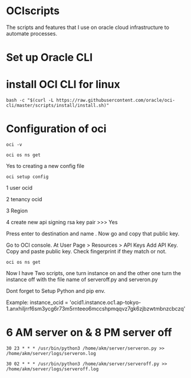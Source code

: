 # OCIscripts
The scripts and features that I use on oracle cloud infrastructure to automate processes.

# Set up Oracle CLI

# install OCI CLI for linux

<!-- log into linux terminal -->

```bash -c "$(curl -L https://raw.githubusercontent.com/oracle/oci-cli/master/scripts/install/install.sh)"```

<!-- press enter to set everything default -->

# Configuration of oci

```oci -v```

```oci os ns get ```

Yes to creating a new config file

```oci setup config```

1   user ocid

2   tenancy ocid

3   Region 

4   create new api signing rsa key pair >>> Yes

Press enter to destination and name .
Now go and copy that public key. 

Go to OCI console.
At User Page > Resources > API Keys
Add API Key.
Copy and paste public key.
Check fingerprint if they match or not.


```oci os ns get```


<!-- You shoud get an data output -->

Now I have Two scripts, one turn instance on and the other one turn the instance off with the file name of serveroff.py and serveron.py

Dont forget to Setup Python and pip env.

<!-- Please change the instance_ocid according to your need. -->
Example:     instance_ocid = 'ocid1.instance.oc1.ap-tokyo-1.anxhiljrrf6sm3ycg6r73m5rnteeo6mccshpmqqvz7gk6zjbzwtmbnzcbczq'

<!-- Run those scripts with crontab -->
<!-- copy and paste this  -->

# 6 AM server on & 8 PM server off

```30 23 * * * /usr/bin/python3 /home/akm/server/serveron.py >> /home/akm/server/logs/serveron.log ```

```30 02 * * * /usr/bin/python3 /home/akm/server/serveroff.py >> /home/akm/server/logs/serveroff.log```
